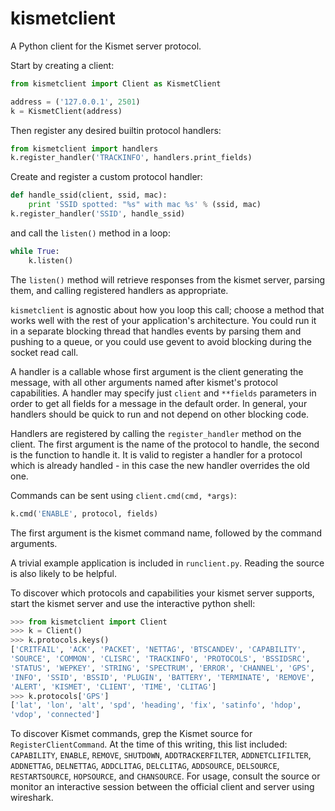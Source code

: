 kismetclient
============

A Python client for the Kismet server protocol.

Start by creating a client:

```python
from kismetclient import Client as KismetClient

address = ('127.0.0.1', 2501)
k = KismetClient(address)
```

Then register any desired builtin protocol handlers:

```python
from kismetclient import handlers
k.register_handler('TRACKINFO', handlers.print_fields)
```

Create and register a custom protocol handler:

```python
def handle_ssid(client, ssid, mac):
    print 'SSID spotted: "%s" with mac %s' % (ssid, mac)
k.register_handler('SSID', handle_ssid)
```

and call the `listen()` method in a loop:

```python
while True:
    k.listen()
```

The `listen()` method will retrieve responses from the kismet server,
parsing them, and calling registered handlers as appropriate.

`kismetclient` is agnostic about how you loop this call; choose a
method that works well with the rest of your application's
architecture. You could run it in a separate blocking thread that
handles events by parsing them and pushing to a queue, or you could
use gevent to avoid blocking during the socket read call.

A handler is a callable whose first argument is the client generating
the message, with all other arguments named after kismet's protocol
capabilities.  A handler may specify just `client` and `**fields`
parameters in order to get all fields for a message in the default
order.  In general, your handlers should be quick to run and not
depend on other blocking code.

Handlers are registered by calling the `register_handler` method on
the client. The first argument is the name of the protocol to handle,
the second is the function to handle it. It is valid to register a
handler for a protocol which is already handled - in this case the new
handler overrides the old one.

Commands can be sent using `client.cmd(cmd, *args)`:

```python
k.cmd('ENABLE', protocol, fields)
```

The first argument is the kismet command name, followed by the
command arguments.

A trivial example application is included in `runclient.py`. Reading
the source is also likely to be helpful.

To discover which protocols and capabilities your kismet server
supports, start the kismet server and use the interactive python
shell:

```python
>>> from kismetclient import Client
>>> k = Client()
>>> k.protocols.keys()
['CRITFAIL', 'ACK', 'PACKET', 'NETTAG', 'BTSCANDEV', 'CAPABILITY',
'SOURCE', 'COMMON', 'CLISRC', 'TRACKINFO', 'PROTOCOLS', 'BSSIDSRC',
'STATUS', 'WEPKEY', 'STRING', 'SPECTRUM', 'ERROR', 'CHANNEL', 'GPS',
'INFO', 'SSID', 'BSSID', 'PLUGIN', 'BATTERY', 'TERMINATE', 'REMOVE',
'ALERT', 'KISMET', 'CLIENT', 'TIME', 'CLITAG']
>>> k.protocols['GPS']
['lat', 'lon', 'alt', 'spd', 'heading', 'fix', 'satinfo', 'hdop',
'vdop', 'connected']
```

To discover Kismet commands, grep the Kismet source for
`RegisterClientCommand`. At the time of this writing, this list
included: `CAPABILITY`, `ENABLE`, `REMOVE`, `SHUTDOWN`,
`ADDTRACKERFILTER`, `ADDNETCLIFILTER`, `ADDNETTAG`, `DELNETTAG`,
`ADDCLITAG`, `DELCLITAG`, `ADDSOURCE`, `DELSOURCE`, `RESTARTSOURCE`,
`HOPSOURCE`, and `CHANSOURCE`. For usage, consult the source or monitor an
interactive session between the official client and server using
wireshark.
